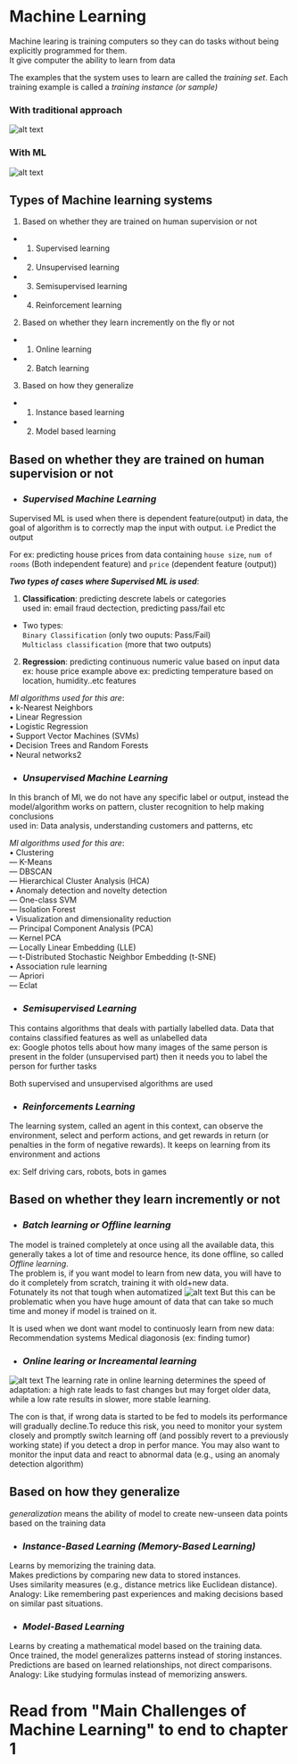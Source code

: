 # Machine Learning
Machine learing is training computers so they can do tasks without being explicitly programmed for them.  
It give computer the ability to learn from data  


The examples that the system uses to learn are called the _training set_. Each training example is called a _training instance (or sample)_

### __With traditional approach__
![alt text](zimages/image-2.png)

### __With ML__
![alt text](zimages/image-1.png)

## Types of Machine learning systems

1. Based on whether they are trained on human supervision or not
- 1. Supervised learning
- 2. Unsupervised learning
- 3. Semisupervised learning
- 4. Reinforcement learning

2. Based on whether they learn incremently on the fly or not 
- 1. Online learning
- 2. Batch learning

3. Based on how they generalize
- 1. Instance based learning
- 2. Model based learning


## Based on whether they are trained on human supervision or not 
- ###  _Supervised Machine Learning_
Supervised ML is used when there is dependent feature(output) in data, the goal of algorithm is to correctly map the input with output.  i.e Predict the output

For ex: predicting house prices from data containing `house size`, `num of rooms` (Both independent feature) and `price` (dependent feature (output))


___Two types of cases where Supervised ML is used___:
1. __Classification__: predicting descrete labels or categories  
used in: email fraud dectection, predicting pass/fail etc  
- Two types:   
`Binary Classification` (only two ouputs: Pass/Fail)  
`Multiclass classification` (more that two outputs)

2. __Regression__: predicting continuous numeric value based on input data
ex: house price example above
ex: predicting temperature based on location, humidity..etc features

_Ml algorithms used for this are_:  
• k-Nearest Neighbors  
• Linear Regression  
• Logistic Regression  
• Support Vector Machines (SVMs)  
• Decision Trees and Random Forests  
• Neural networks2  

- ### _Unsupervised Machine Learning_
In this branch of Ml, we do not have any specific label or output, instead the model/algorithm works on pattern, cluster recognition to help making conclusions  
used in: Data analysis, understanding customers and patterns, etc

_Ml algorithms used for this are_:  
• Clustering  
— K-Means  
— DBSCAN  
— Hierarchical Cluster Analysis (HCA)  
• Anomaly detection and novelty detection  
— One-class SVM  
— Isolation Forest  
• Visualization and dimensionality reduction  
— Principal Component Analysis (PCA)  
— Kernel PCA  
— Locally Linear Embedding (LLE)  
— t-Distributed Stochastic Neighbor Embedding (t-SNE)  
• Association rule learning  
— Apriori  
— Eclat  

- ### _Semisupervised Learning_
This contains algorithms that deals with partially labelled data. Data that contains classified features as well as unlabelled data  
ex: Google photos tells about how many images of the same person is present in the folder (unsupervised part) then it needs you to label the person for further tasks

Both supervised and unsupervised algorithms are used

- ### _Reinforcements Learning_
The learning system, called an agent in this context, can observe the environment, select and perform actions, and get rewards in return (or penalties in the form of negative rewards). It keeps on learning from its environment and actions

ex: Self driving cars, robots, bots in games



## Based on whether they learn incremently or not

- ### _Batch learning or Offline learning_
The model is trained completely at once using all the available data, this generally takes a lot of time and resource hence, its done offline, so called _Offline learning_.   
The problem is, if you want model to learn from new data, you will have to do it completely from scratch, training it with old+new data.  
Fotunately its not that tough when automatized 
![alt text](zimages/image-3.png)
But this can be problematic when you have huge amount of data that can take so much time and money if model is trained on it.

It is used when we dont want model to continuosly learn from new data:    
Recommendation systems
Medical diagonosis (ex: finding tumor)  


- ### _Online learing or Increamental learning_
![alt text](zimages/image-4.png)
The learning rate in online learning determines the speed of adaptation: a high rate leads to fast changes but may forget older data, while a low rate results in slower, more stable learning.

The con is that, if wrong data is started to be fed to models its performance will gradually decline.To reduce this risk, you need to monitor your system closely and promptly switch learning off (and possibly revert to a previously working state) if you detect a drop in perfor
mance. You may also want to monitor the input data and react to abnormal data (e.g., using an anomaly detection algorithm)



## Based on how they generalize
_generalization_ means the ability of model to create new-unseen data points based on the training data  

- ### _Instance-Based Learning (Memory-Based Learning)_
Learns by memorizing the training data.  
Makes predictions by comparing new data to stored instances.  
Uses similarity measures (e.g., distance metrics like Euclidean distance).  
Analogy: Like remembering past experiences and making decisions based on similar past situations.  

- ### _Model-Based Learning_
Learns by creating a mathematical model based on the training data.  
Once trained, the model generalizes patterns instead of storing instances.  
Predictions are based on learned relationships, not direct comparisons.  
Analogy: Like studying formulas instead of memorizing answers.  



# Read from "Main Challenges of Machine Learning" to end to chapter 1
